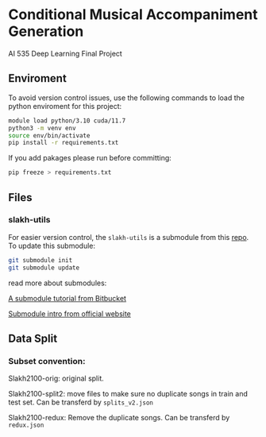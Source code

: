 # Conditional Musical Accompaniment Generation
AI 535 Deep Learning Final Project

## Enviroment
To avoid version control issues, use the following commands to load the python enviroment for this project:
```bash
module load python/3.10 cuda/11.7
python3 -m venv env
source env/bin/activate
pip install -r requirements.txt
```
If you add pakages please run before committing:
```bash
pip freeze > requirements.txt
```

## Files
### slakh-utils
For easier version control, the `slakh-utils` is a submodule from this [repo](https://github.com/shawn120/slakh-utils/tree/4118ea16222d11d295496845e898cd497c7b7673). To update this submodule:

```bash
git submodule init
git submodule update
```
read more about submodules:

[A submodule tutorial from Bitbucket](https://www.atlassian.com/git/tutorials/git-submodule)

[Submodule intro from official website](https://git-scm.com/book/en/v2/Git-Tools-Submodules)

## Data Split
### Subset convention:
Slakh2100-orig: original split.

Slakh2100-split2: move files to make sure no duplicate songs in train and test set. Can be transferd by `splits_v2.json`

Slakh2100-redux: Remove the duplicate songs. Can be transferd by `redux.json`